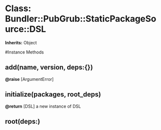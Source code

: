 # Class: Bundler::PubGrub::StaticPackageSource::DSL
**Inherits:** Object
    




#Instance Methods
## add(name, version, deps:{}) [](#method-i-add)

**@raise** [ArgumentError] 

## initialize(packages, root_deps) [](#method-i-initialize)

**@return** [DSL] a new instance of DSL

## root(deps:) [](#method-i-root)

